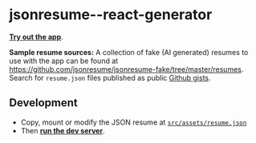 # jsonresume--react-generator

[**Try out the app**](https://chrjl.github.io/jsonresume--react-generator/latest).

**Sample resume sources:** A collection of fake (AI generated) resumes to use with the app can be found at <https://github.com/jsonresume/jsonresume-fake/tree/master/resumes>. Search for `resume.json` files published as public [Github gists](https://gist.github.com/search?q=resume.json).

## Development

- Copy, mount or modify the JSON resume at [`src/assets/resume.json`](src/assets/resume.json)
- Then [**run the dev server**](docs/dev-server.md).
